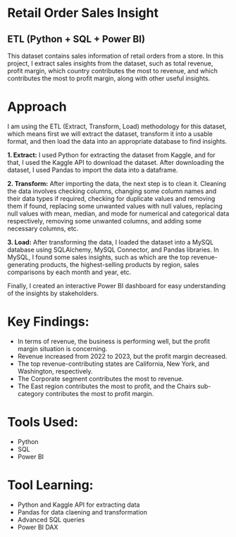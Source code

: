 
# Retail Order Sales Insight 
 ## ETL (Python + SQL + Power BI)

This dataset contains sales information of retail orders from a store. In this project, I extract sales insights from the dataset, such as total revenue, profit margin, which country contributes the most to revenue, and which contributes the most to profit margin, along with other useful insights.

# Approach
I am using the ETL (Extract, Transform, Load) methodology for this dataset, which means first we will extract the dataset, transform it into a usable format, and then load the data into an appropriate database to find insights.

**1. Extract:**
I used Python for extracting the dataset from Kaggle, and for that, I used the Kaggle API to download the dataset.
After downloading the dataset, I used Pandas to import the data into a dataframe.

**2. Transform:**
After importing the data, the next step is to clean it.
Cleaning the data involves checking columns, changing some column names and their data types if required, checking for duplicate values and removing them if found, replacing some unwanted values with null values, replacing null values with mean, median, and mode for numerical and categorical data respectively, removing some unwanted columns, and adding some necessary columns, etc.

**3. Load:**
After transforming the data, I loaded the dataset into a MySQL database using SQLAlchemy, MySQL Connector, and Pandas libraries.
In MySQL, I found some sales insights, such as which are the top revenue-generating products, the highest-selling products by region, sales comparisons by each month and year, etc.

Finally, I created an interactive Power BI dashboard for easy understanding of the insights by stakeholders.

# Key Findings:
- In terms of revenue, the business is performing well, but the profit margin situation is concerning.
- Revenue increased from 2022 to 2023, but the profit margin decreased.
- The top revenue-contributing states are California, New York, and Washington, respectively.
- The Corporate segment contributes the most to revenue.
- The East region contributes the most to profit, and the Chairs sub-category contributes the most to profit margin.

# Tools Used:
- Python
- SQL
- Power BI

# Tool Learning:
- Python and Kaggle API for extracting data
- Pandas for data claening and transformation
- Advanced SQL queries
- Power BI DAX










